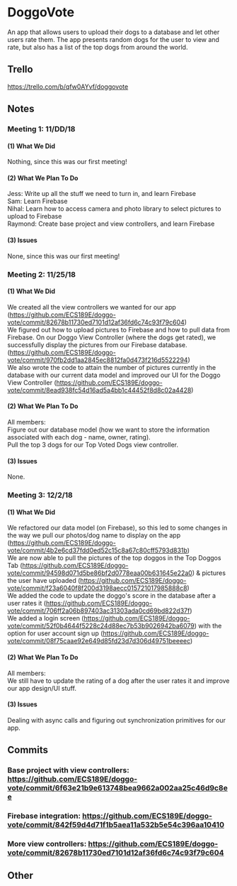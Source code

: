 # DoggoVote
An app that allows users to upload their dogs to a database and let other users rate them. The app presents random dogs for the user to view and rate, but also has a list of the top dogs from around the world.  

## Trello
https://trello.com/b/qfw0AYvf/doggovote  

## Notes
### Meeting 1: 11/DD/18
#### (1) What We Did  
Nothing, since this was our first meeting!
#### (2) What We Plan To Do
Jess: Write up all the stuff we need to turn in, and learn Firebase <br/>
Sam: Learn Firebase <br/>
Nihal: Learn how to access camera and photo library to select pictures to upload to Firebase <br/>
Raymond: Create base project and view controllers, and learn Firebase <br/>
#### (3) Issues
None, since this was our first meeting!  

### Meeting 2: 11/25/18
#### (1) What We Did
We created all the view controllers we wanted for our app (https://github.com/ECS189E/doggo-vote/commit/82678b11730ed7101d12af36fd6c74c93f79c604) <br/>
We figured out how to upload pictures to Firebase and how to pull data from Firebase. On our Doggo View Controller (where the dogs get rated), we successfully display the pictures from our Firebase database. (https://github.com/ECS189E/doggo-vote/commit/970fb2dd1aa2845ec8812fa0d473f216d5522294) <br/>
We also wrote the code to attain the number of pictures currently in the database with our current data model and improved our UI for the Doggo View Controller (https://github.com/ECS189E/doggo-vote/commit/8ead938fc54d16ad5a4bb1c44452f8d8c02a4428) <br/>

#### (2) What We Plan To Do
All members: <br/>
Figure out our database model (how we want to store the information associated with each dog - name, owner, rating). <br/>
Pull the top 3 dogs for our Top Voted Dogs view controller. <br/>

#### (3) Issues
None.

### Meeting 3: 12/2/18
#### (1) What We Did
We refactored our data model (on Firebase), so this led to some changes in the way we pull our photos/dog name to display on the app (https://github.com/ECS189E/doggo-vote/commit/4b2e6cd37fdd0ed52c15c8a67c80cff5793d831b) <br/>
We are now able to pull the pictures of the top doggos in the Top Doggos Tab (https://github.com/ECS189E/doggo-vote/commit/94598d071d5be86bf2d0778eaa00b631645e22a0) & pictures the user have uploaded (https://github.com/ECS189E/doggo-vote/commit/f23a6040f8f200d3198aecc015721017985888c8) <br/>
We added the code to update the doggo's score in the database after a user rates it (https://github.com/ECS189E/doggo-vote/commit/706ff2a06b897403ac31303ada0cd69bd822d37f) <br/>
We added a login screen (https://github.com/ECS189E/doggo-vote/commit/52f0b4644f5228c24d88ec7b53b9026942ba6079) with the option for user account sign up (https://github.com/ECS189E/doggo-vote/commit/08f75caae92e649d85fd23d7d306d49751beeeec) <br/>

#### (2) What We Plan To Do
All members: <br/>
We still have to update the rating of a dog after the user rates it and improve our app design/UI stuff. 

#### (3) Issues 
Dealing with async calls and figuring out synchronization primitives for our app.

## Commits
### Base project with view controllers: https://github.com/ECS189E/doggo-vote/commit/6f63e21b9e613748bea9662a002aa25c46d9c8ee
### Firebase integration: https://github.com/ECS189E/doggo-vote/commit/842f59d4d71f1b5aea11a532b5e54c396aa10410
### More view controllers: https://github.com/ECS189E/doggo-vote/commit/82678b11730ed7101d12af36fd6c74c93f79c604  

## Other
